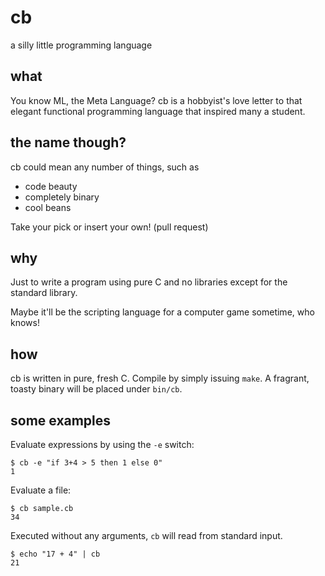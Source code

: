 # cb
a silly little programming language

## what 
You know ML, the Meta Language? cb is a hobbyist's love letter
to that elegant functional programming language that inspired
many a student.

## the name though?
cb could mean any number of things, such as
- code beauty
- completely binary
- cool beans

Take your pick or insert your own! (pull request)

## why
Just to write a program using pure C and no libraries except
for the standard library.

Maybe it'll be the scripting language for a computer game sometime, who knows!

## how
cb is written in pure, fresh C. Compile by simply issuing `make`. A fragrant,
toasty binary will be placed under `bin/cb`.

## some examples

Evaluate expressions by using the `-e` switch:

```
$ cb -e "if 3+4 > 5 then 1 else 0"
1
```

Evaluate a file:

```
$ cb sample.cb
34
```

Executed without any arguments, `cb` will read from standard input.

```
$ echo "17 + 4" | cb
21
```
